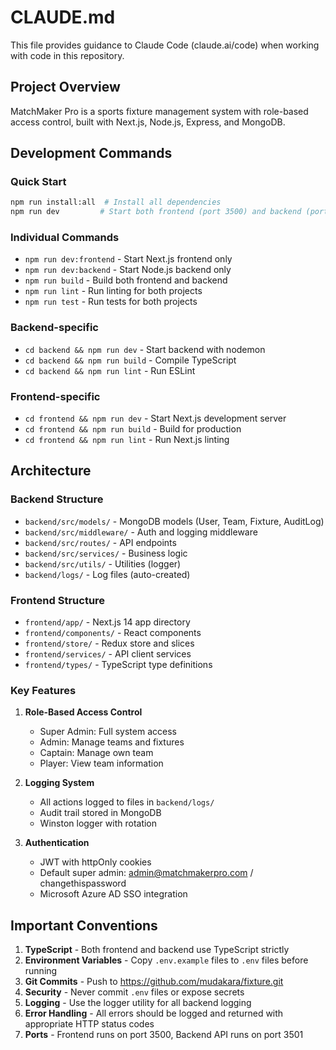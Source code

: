 # CLAUDE.md

This file provides guidance to Claude Code (claude.ai/code) when working with code in this repository.

## Project Overview

MatchMaker Pro is a sports fixture management system with role-based access control, built with Next.js, Node.js, Express, and MongoDB.

## Development Commands

### Quick Start
```bash
npm run install:all  # Install all dependencies
npm run dev         # Start both frontend (port 3500) and backend (port 3501)
```

### Individual Commands
- `npm run dev:frontend` - Start Next.js frontend only
- `npm run dev:backend` - Start Node.js backend only
- `npm run build` - Build both frontend and backend
- `npm run lint` - Run linting for both projects
- `npm run test` - Run tests for both projects

### Backend-specific
- `cd backend && npm run dev` - Start backend with nodemon
- `cd backend && npm run build` - Compile TypeScript
- `cd backend && npm run lint` - Run ESLint

### Frontend-specific
- `cd frontend && npm run dev` - Start Next.js development server
- `cd frontend && npm run build` - Build for production
- `cd frontend && npm run lint` - Run Next.js linting

## Architecture

### Backend Structure
- `backend/src/models/` - MongoDB models (User, Team, Fixture, AuditLog)
- `backend/src/middleware/` - Auth and logging middleware
- `backend/src/routes/` - API endpoints
- `backend/src/services/` - Business logic
- `backend/src/utils/` - Utilities (logger)
- `backend/logs/` - Log files (auto-created)

### Frontend Structure
- `frontend/app/` - Next.js 14 app directory
- `frontend/components/` - React components
- `frontend/store/` - Redux store and slices
- `frontend/services/` - API client services
- `frontend/types/` - TypeScript type definitions

### Key Features
1. **Role-Based Access Control**
   - Super Admin: Full system access
   - Admin: Manage teams and fixtures
   - Captain: Manage own team
   - Player: View team information

2. **Logging System**
   - All actions logged to files in `backend/logs/`
   - Audit trail stored in MongoDB
   - Winston logger with rotation

3. **Authentication**
   - JWT with httpOnly cookies
   - Default super admin: admin@matchmakerpro.com / changethispassword
   - Microsoft Azure AD SSO integration

## Important Conventions

1. **TypeScript** - Both frontend and backend use TypeScript strictly
2. **Environment Variables** - Copy `.env.example` files to `.env` files before running
3. **Git Commits** - Push to https://github.com/mudakara/fixture.git
4. **Security** - Never commit `.env` files or expose secrets
5. **Logging** - Use the logger utility for all backend logging
6. **Error Handling** - All errors should be logged and returned with appropriate HTTP status codes
7. **Ports** - Frontend runs on port 3500, Backend API runs on port 3501